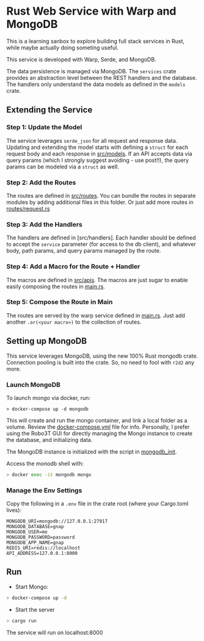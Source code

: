 # Rust Web Service with Warp and MongoDB

This is a learning sanbox to explore building full stack services in Rust, while
maybe actually doing someting useful.

This service is developed with Warp, Serde, and MongoDB.

The data persistence is managed via MongoDB.  The `services` crate provides an
abstraction level between the REST handlers and the database.  The handlers only
understand the data models as defined in the `models` crate.

## Extending the Service

### Step 1: Update the Model
The service leverages `serde_json` for all request and response data.  Updating
and extending the model starts with defining a `struct` for each request body
and each response in [src/models](./src/models).  If an API accepts data via query params (which I strongly
suggest avoiding - use post!!), the query params can be modeled via a `struct`
as well.

### Step 2: Add the Routes
The routes are defined in [src/routes](./src/routes). You can bundle the routes in
separate modules by adding additional files in this folder.  Or just add more
routes in [routes/request.rs](./src/routes/request.rs)

### Step 3: Add the Handlers
The handlers are defined in [src/handlers].  Each handler sbould be defined to
accept the `service` parameter (for access to the db client), and whatever body,
path params, and query params managed by the route.

### Step 4: Add a Macro for the Route + Handler
The macros are defined in [src/apis](./src/apis).  The macros are just sugar to
enable easily composing the routes in [main.rs](./src/main.rs).

### Step 5: Compose the Route in Main
The routes are served by the warp service defined in [main.rs](./src/main.rs). Just
add another `.or(<your macro>)` to the collection of routes.

## Setting up MongoDB
This service leverages MongoDB, using the new 100% Rust mongodb crate. Connection
pooling is built into the crate.  So, no need to fool with `r2d2` any more.

### Launch MongoDB

To launch mongo via docker, run:

````
> docker-compose up -d mongodb
````

This will create and run the mongo container, and link a local folder as a
volume.  Review the [docker-compose.yml](./docker-compose.yml) file for info.
Personally, I prefer using the Robo3T GUI for directly managing the Mongo instance
to create the database, and initializing data.

The MongoDB instance is initialized with the script in [mongodb_init](./mongodb_init/init.js).

Access the monodb shell with:

````bash
> docker exec -it mongodb mongo
````

### Manage the Env Settings
Copy the following in a `.env` file in the crate root (where your Cargo.toml lives):

````
MONGODB_URI=mongodb://127.0.0.1:27017
MONGODB_DATABASE=gnap
MONGODB_USER=me
MONGODB_PASSWORD=password
MONGODB_APP_NAME=gnap
REDIS_URI=redis://localhost
API_ADDRESS=127.0.0.1:8000
````

## Run

- Start Mongo:

````bash
> docker-compose up -d
````

- Start the server

````bash
> cargo run
````

The service will run on localhost:8000
